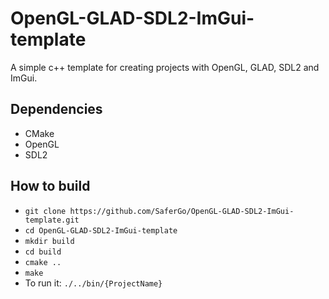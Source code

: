 # OpenGL-GLAD-SDL2-ImGui-template
A simple c++ template for creating projects with OpenGL, GLAD, SDL2 and ImGui.

## Dependencies

- CMake
- OpenGL
- SDL2

## How to build

- `git clone https://github.com/SaferGo/OpenGL-GLAD-SDL2-ImGui-template.git`
- `cd OpenGL-GLAD-SDL2-ImGui-template`
- `mkdir build`
- `cd build`
- `cmake ..`
- `make`
- To run it: `./../bin/{ProjectName}`

